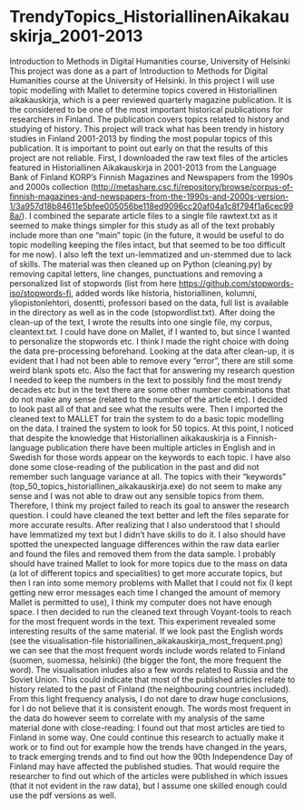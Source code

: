 # TrendyTopics_HistoriallinenAikakauskirja_2001-2013
Introduction to Methods in Digital Humanities course, University of Helsinki
This project was done as a part of Introduction to Methods for Digital Humanities course at the University of Helsinki.
In this project I will use topic modelling with Mallet to determine topics covered in Historiallinen aikakauskirja, which is a peer reviewed quarterly magazine publication. It is the considered to be one of the most important historical publications for researchers in Finland. The publication covers topics related to history and studying of history. This project will track what has been trendy in history studies in Finland 2001-2013 by finding the most popular topics of this publication.
It is important to point out early on that the results of this project are not reliable.
First, I downloaded the raw text files of the articles featured in Historiallinen Aikakauskirja in 2001-2013 from the Language Bank of Finland KORP’s Finnish Magazines and Newspapers from the 1990s and 2000s collection (http://metashare.csc.fi/repository/browse/corpus-of-finnish-magazines-and-newspapers-from-the-1990s-and-2000s-version-1/3a957d18b84611e5bfee005056be118ed9096cc20af04a1c8f794f1a6cec998a/). I combined the separate article files to a single file rawtext.txt as it seemed to make things simpler for this study as all of the text probably include more than one “main” topic (in the future, it would be useful to do topic modelling keeping the files intact, but that seemed to be too difficult for me now). I also left the text un-lemmatized and un-stemmed due to lack of skills.
The material was then cleaned up on Python (cleaning.py) by removing capital letters, line changes, punctuations and removing a personalized list of stopwords (list from here https://github.com/stopwords-iso/stopwords-fi, added words like historia, historiallinen, kolumni, yliopistonlehtori, dosentti, professori based on the data, full list is available in the directory as well as in the code (stopwordlist.txt). After doing the clean-up of the text, I wrote the results into one single file, my corpus, cleantext.txt. I could have done on Mallet, if I wanted to, but since I wanted to personalize the stopwords etc. I think I made the right choice with doing the data pre-processing beforehand.
Looking at the data after clean-up, it is evident that I had not been able to remove every “error”, there are still some weird blank spots etc. Also the fact that for answering my research question I needed to keep the numbers in the text to possibly find the most trendy decades etc but in the text there are some other number combinations that do not make any sense (related to the number of the article etc). I decided to look past all of that and see what the results were.
Then I imported the cleaned text to MALLET for train the system to do a basic topic modelling on the data. I trained the system to look for 50 topics. At this point, I noticed that despite the knowledge that Historiallinen aikakauskirja is a Finnish-language publication there have been multiple articles in English and in Swedish for those words appear on the keywords to each topic. I have also done some close-reading of the publication in the past and did not remember such language variance at all. The topics with their “keywords” (top_50_topics_historiallinen_aikakauskirja.exe) do not seem to make any sense and I was not able to draw out any sensible topics from them. Therefore, I think my project failed to reach its goal to answer the research question.
I could have cleaned the text better and left the files separate for more accurate results. After realizing that I also understood that I should have lemmatized my text but I didn’t have skills to do it. I also should have spotted the unexpected language differences within the raw data earlier and found the files and removed them from the data sample. I probably should have trained Mallet to look for more topics due to the mass on data (a lot of different topics and specialities) to get more accurate topics, but then I ran into some memory problems with Mallet that I could not fix (I kept getting new error messages each time I changed the amount of memory Mallet is permitted to use), I think my computer does not have enough space.
I then decided to run the cleaned text through Voyant-tools to reach for the most frequent words in the text. This experiment revealed some interesting results of the same material. If we look past the English words (see the visualisation-file historiallinen_aikakauskirja_most_frequent.png) we can see that the most frequent words include words related to Finland (suomen, suomessa, helsinki) (the bigger the font, the more frequent the word). The visualisation inludes also a few words related to Russia and the Soviet Union. This could indicate that most of the published articles relate to history related to the past of Finland (the neighbouring countries included). From this light frequency analysis, I do not dare to draw huge conclusions, for I do not believe that it is consistent enough. The words most frequent in the data do however seem to correlate with my analysis of the same material done with close-reading: I found out that most articles are tied to Finland in some way.
One could continue this research to actually make it work or to find out for example how the trends have changed in the years, to track emerging trends and to find out how the 90th Independence Day of Finland may have affected the published studies. That would require the researcher to find out which of the articles were published in which issues (that it not evident in the raw data), but I assume one skilled enough could use the pdf versions as well.
